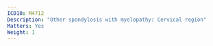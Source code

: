 ```yaml
---
ICD10: M4712
Description: "Other spondylosis with myelopathy: Cervical region"
Matters: Yes
Weight: 1
---
```

